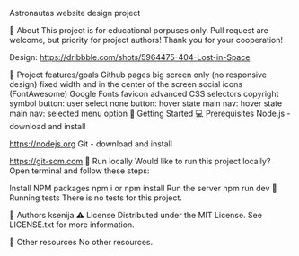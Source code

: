 Astronautas
website design project


🌟 About
This project is for educational porpuses only. Pull request are welcome, but priority for project authors! Thank you for your cooperation!


Design: https://dribbble.com/shots/5964475-404-Lost-in-Space

🎯 Project features/goals
Github pages
big screen only (no responsive design)
fixed width and in the center of the screen
social icons (FontAwesome)
Google Fonts
favicon
advanced CSS selectors
copyright symbol
button: user select none
button: hover state
main nav: hover state
main nav: selected menu option
🧰 Getting Started
💻 Prerequisites
Node.js - download and install

https://nodejs.org
Git - download and install

https://git-scm.com
🏃 Run locally
Would like to run this project locally? Open terminal and follow these steps:


Install NPM packages
npm i
or
npm install
Run the server
npm run dev
🧪 Running tests
There is no tests for this project.

🎅 Authors
ksenija
⚠️ License
Distributed under the MIT License. See LICENSE.txt for more information.

🔗 Other resources
No other resources.